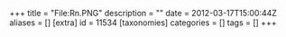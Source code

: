 +++
title = "File:Rn.PNG"
description = ""
date = 2012-03-17T15:00:44Z
aliases = []
[extra]
id = 11534
[taxonomies]
categories = []
tags = []
+++


